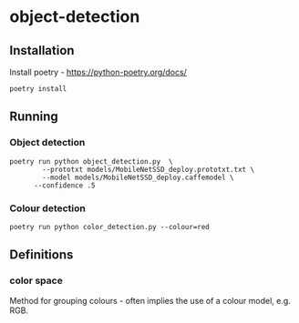 # object-detection

## Installation
Install poetry - https://python-poetry.org/docs/

```
poetry install
```

## Running

### Object detection
```
poetry run python object_detection.py  \
        --prototxt models/MobileNetSSD_deploy.prototxt.txt \
        --model models/MobileNetSSD_deploy.caffemodel \
      --confidence .5
```

### Colour detection
```
poetry run python color_detection.py --colour=red
```


## Definitions

### color space
Method for grouping colours - often implies the use of a colour model, e.g. RGB.

